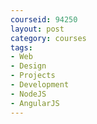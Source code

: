 ```yaml
---
courseid: 94250
layout: post
category: courses
tags:
- Web
- Design
- Projects
- Development
- NodeJS
- AngularJS
---
```

